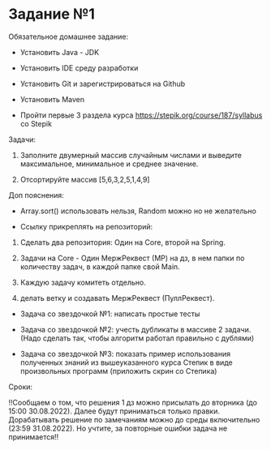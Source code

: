 <h1>Задание №1</h1>
Обязательное домашнее задание:

- Установить Java - JDK

- Установить IDE среду разработки

- Установить Git и зарегистрироваться на Github

- Установить Maven

- Пройти первые 3 раздела курса https://stepik.org/course/187/syllabus со Stepik

Задачи:

1. Заполните двумерный массив случайным числами и выведите максимальное, минимальное и среднее значение.

2. Отсортируйте массив [5,6,3,2,5,1,4,9]



Доп пояснения:

- Array.sort() использовать нельзя, Random можно но не желательно

- Ссылку прикреплять на репозиторий:

1. Сделать два репозитория: Один на Core, второй на Spring.

2. Задачи на Core - Один МержРеквест (МР) на дз, в нем папки по количеству задач, в каждой папке свой Main.

3. Каждую задачу комитеть отдельно.

4. делать ветку и создавать МержРеквест (ПуллРеквест).



* Задача со звездочкой №1:  написать простые тесты

* Задача со звездочкой №2: учесть дубликаты в массиве 2 задачи. (Надо сделать так, чтобы алгоритм работал правильно с дублями)

* Задача со звездочкой №3: показать пример использования полученных знаний из вышеуказанного курса Степик в виде произвольных программ (приложить скрин со Степика)



Сроки:

‼️Сообщаем о том, что решения 1 дз можно присылать до вторника (до 15:00 30.08.2022). Далее будут приниматься только правки. Дорабатывать решение по замечаниям можно до среды включительно (23:59 31.08.2022). Но учтите, за повторные ошибки задача не принимается‼️